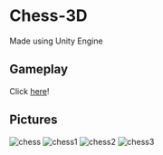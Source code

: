 # Chess-3D

Made using Unity Engine

## Gameplay
Click [here](https://drive.google.com/drive/folders/1g57VrwHE_flk5GDhLSFsc7jU_0GDTo4m)!

## Pictures

![chess](https://user-images.githubusercontent.com/56151022/159086336-5e5ad9f5-a6c4-4bd6-ba49-38a86f09a498.jpeg)
![chess1](https://user-images.githubusercontent.com/56151022/159086337-17081f24-11d1-4dbb-8a61-ee682368dbc5.jpeg)
![chess2](https://user-images.githubusercontent.com/56151022/159086338-5d3c11e1-786f-4ff4-b592-341ad73eb885.jpeg)
![chess3](https://user-images.githubusercontent.com/56151022/159086339-68328c9f-6449-427a-83fc-930a093125a7.jpeg)
